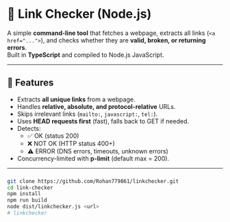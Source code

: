 # 🔗 Link Checker (Node.js)

A simple **command-line tool** that fetches a webpage, extracts all links (`<a href="...">`), and checks whether they are **valid, broken, or returning errors**.  
Built in **TypeScript** and compiled to Node.js JavaScript.

---

## 🚀 Features
- Extracts **all unique links** from a webpage.
- Handles **relative, absolute, and protocol-relative** URLs.
- Skips irrelevant links (`mailto:`, `javascript:`, `tel:`).
- Uses **HEAD requests first** (fast), falls back to GET if needed.
- Detects:
  - ✅ OK (status 200)
  - ❌ NOT OK (HTTP status 400+)
  - ⚠️ ERROR (DNS errors, timeouts, unknown errors)
- Concurrency-limited with **p-limit** (default max = 200).

---

### 
```bash
git clone https://github.com/Rohan779861/linkchecker.git
cd link-checker
npm install
npm run build
node dist/linkchecker.js <url>
# linkchecker
